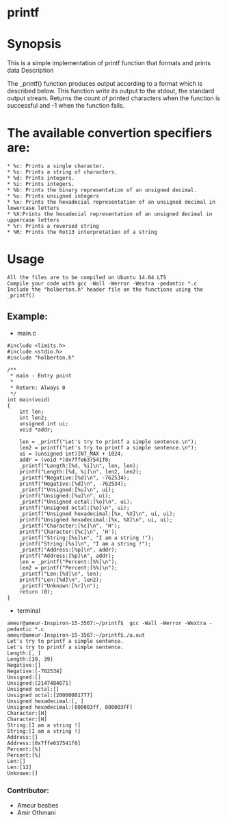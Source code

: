 # printf

# Synopsis

This is a simple implementation of printf function that formats and prints data
Description

The _printf() function produces output according to a format which is described below. This function write its output to the stdout, the standard output stream. Returns the count of printed characters when the function is successful and -1 when the function fails.

# The available convertion specifiers are:

    * %c: Prints a single character.
    * %s: Prints a string of characters.
    * %d: Prints integers.
    * %i: Prints integers.
    * %b: Prints the binary representation of an unsigned decimal.
    * %u: Prints unsigned integers
    * %x: Prints the hexadecial representation of an unsigned decimal in lowercase letters
    * %X:Prints the hexadecial representation of an unsigned decimal in uppercase letters
    * %r: Prints a reversed string
    * %R: Prints the Rot13 interpretation of a string

# Usage

    All the files are to be compiled on Ubuntu 14.04 LTS
    Compile your code with gcc -Wall -Werror -Wextra -pedantic *.c
    Include the "holberton.h" header file on the functions using the _printf()

## Example:
* main.c
```
#include <limits.h>
#include <stdio.h>
#include "holberton.h"

/**
 * main - Entry point
 *
 * Return: Always 0
 */
int main(void)
{
	int len;
	int len2;
	unsigned int ui;
	void *addr;

	len = _printf("Let's try to printf a simple sentence.\n");
	len2 = printf("Let's try to printf a simple sentence.\n");
	ui = (unsigned int)INT_MAX + 1024;
	addr = (void *)0x7ffe637541f0;
	_printf("Length:[%d, %i]\n", len, len);
	printf("Length:[%d, %i]\n", len2, len2);
	_printf("Negative:[%d]\n", -762534);
	printf("Negative:[%d]\n", -762534);
	_printf("Unsigned:[%u]\n", ui);
	printf("Unsigned:[%u]\n", ui);
	_printf("Unsigned octal:[%o]\n", ui);
	printf("Unsigned octal:[%o]\n", ui);
	_printf("Unsigned hexadecimal:[%x, %X]\n", ui, ui);
	printf("Unsigned hexadecimal:[%x, %X]\n", ui, ui);
	_printf("Character:[%c]\n", 'H');
	printf("Character:[%c]\n", 'H');
	_printf("String:[%s]\n", "I am a string !");
	printf("String:[%s]\n", "I am a string !");
	_printf("Address:[%p]\n", addr);
	printf("Address:[%p]\n", addr);
	len = _printf("Percent:[%%]\n");
	len2 = printf("Percent:[%%]\n");
	_printf("Len:[%d]\n", len);
	printf("Len:[%d]\n", len2);
	_printf("Unknown:[%r]\n");
	return (0);
}
```
* terminal
``` 
ameur@ameur-Inspiron-15-3567:~/printf$  gcc -Wall -Werror -Wextra -pedantic *.c
ameur@ameur-Inspiron-15-3567:~/printf$./a.out
Let's try to printf a simple sentence.
Let's try to printf a simple sentence.
Length:[, ]
Length:[39, 39]
Negative:[]
Negative:[-762534]
Unsigned:[]
Unsigned:[2147484671]
Unsigned octal:[]
Unsigned octal:[20000001777]
Unsigned hexadecimal:[, ]
Unsigned hexadecimal:[800003ff, 800003FF]
Character:[H]
Character:[H]
String:[I am a string !]
String:[I am a string !]
Address:[]
Address:[0x7ffe637541f0]
Percent:[%]
Percent:[%]
Len:[]
Len:[12]
Unknown:[]
```
### Contributor:
* Ameur besbes
* Amir Othmani
